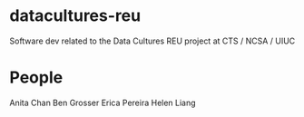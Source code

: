 # datacultures-reu
Software dev related to the Data Cultures REU project at CTS / NCSA / UIUC

# People
Anita Chan
Ben Grosser
Erica Pereira
Helen Liang
